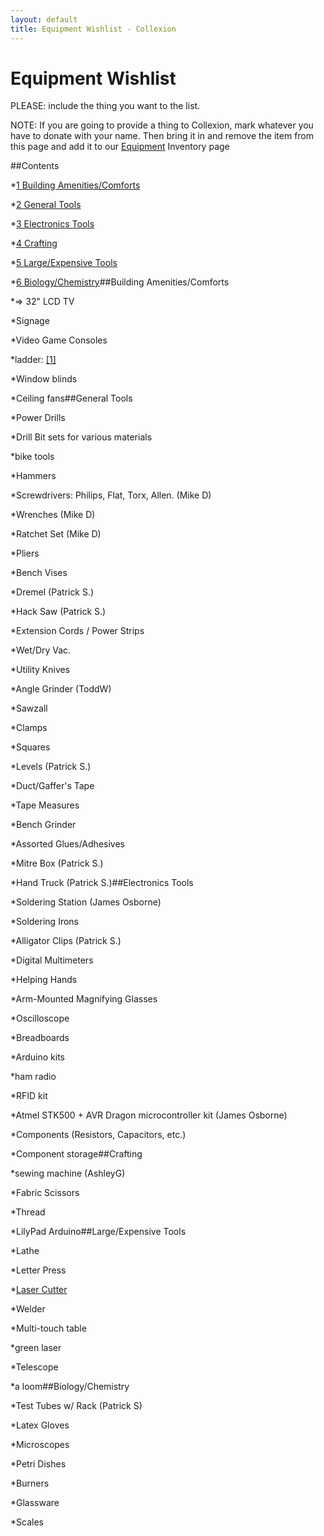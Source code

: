 ```yaml
---
layout: default
title: Equipment Wishlist - Collexion
---
```


# Equipment Wishlist

PLEASE: include the thing you want to the list.

NOTE: If you are going to provide a thing to Collexion, mark whatever you have to donate with your name. Then bring it in and remove the item from this page and add it to our 
[Equipment](-equipment.html) Inventory page

##Contents

*[1 
Building Amenities/Comforts](#Building_Amenities.2FComforts)


*[2 
General Tools](#General_Tools)


*[3 
Electronics Tools](#Electronics_Tools)


*[4 
Crafting](#Crafting)


*[5 
Large/Expensive Tools](#Large.2FExpensive_Tools)


*[6 
Biology/Chemistry](#Biology.2FChemistry)##Building Amenities/Comforts


*=> 32" LCD TV


*Signage


*Video Game Consoles


*ladder: 
[[1]](http://www.google.com/products/catalog?cid=17002129223759513596)


*Window blinds


*Ceiling fans##General Tools


*Power Drills


*Drill Bit sets for various materials


*bike tools


*Hammers


*Screwdrivers: Philips, Flat, Torx, Allen. (Mike D)


*Wrenches (Mike D)


*Ratchet Set (Mike D)


*Pliers


*Bench Vises


*Dremel (Patrick S.)


*Hack Saw (Patrick S.)


*Extension Cords / Power Strips


*Wet/Dry Vac.


*Utility Knives


*Angle Grinder (ToddW)


*Sawzall


*Clamps


*Squares


*Levels (Patrick S.)


*Duct/Gaffer's Tape


*Tape Measures


*Bench Grinder


*Assorted Glues/Adhesives


*Mitre Box (Patrick S.)


*Hand Truck (Patrick S.)##Electronics Tools


*Soldering Station (James Osborne)


*Soldering Irons


*Alligator Clips (Patrick S.)


*Digital Multimeters


*Helping Hands


*Arm-Mounted Magnifying Glasses


*Oscilloscope


*Breadboards


*Arduino kits


*ham radio


*RFID kit


*Atmel STK500 + AVR Dragon microcontroller kit (James Osborne)


*Components (Resistors, Capacitors, etc.)


*Component storage##Crafting


*sewing machine (AshleyG)


*Fabric Scissors


*Thread


*LilyPad Arduino##Large/Expensive Tools


*Lathe


*Letter Press


*[Laser Cutter](http://buildlog.net/cnc_laser/store/2x_kits_and_parts.php)


*Welder


*Multi-touch table


*green laser


*Telescope


*a loom##Biology/Chemistry


*Test Tubes w/ Rack (Patrick S)


*Latex Gloves


*Microscopes


*Petri Dishes


*Burners


*Glassware


*Scales